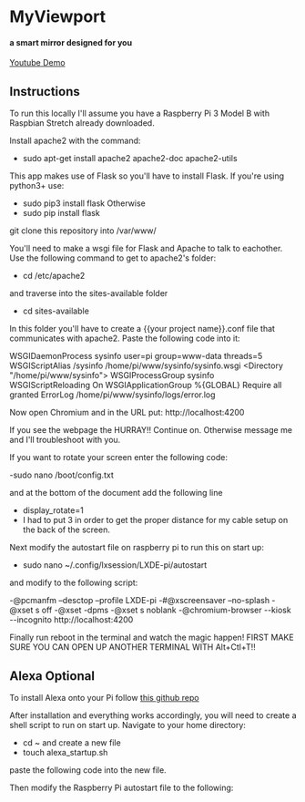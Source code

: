 # MyViewport
#### a smart mirror designed for you

[Youtube Demo](https://www.youtube.com/watch?v=-42N0AdAzV8)

## Instructions

To run this locally I'll assume you have a Raspberry Pi 3 Model B with Raspbian Stretch already downloaded. 

Install apache2 with the command:
- sudo apt-get install apache2 apache2-doc apache2-utils

This app makes use of Flask so you'll have to install Flask. If you're using python3+ use:
- sudo pip3 install flask
Otherwise
- sudo pip install flask

git clone this repository into /var/www/

You'll need to make a wsgi file for Flask and Apache to talk to eachother. Use the following command to get to apache2's folder:
- cd /etc/apache2

and traverse into the sites-available folder
- cd sites-available

In this folder you'll have to create a {{your project name}}.conf file that communicates with apache2.
Paste the following code into it:

 WSGIDaemonProcess sysinfo user=pi group=www-data threads=5
 WSGIScriptAlias /sysinfo /home/pi/www/sysinfo/sysinfo.wsgi
 <Directory "/home/pi/www/sysinfo">
 	WSGIProcessGroup sysinfo
 	WSGIScriptReloading On
 	WSGIApplicationGroup %{GLOBAL}
 	Require all granted
 </Directory>
 ErrorLog /home/pi/www/sysinfo/logs/error.log

Now open Chromium and in the URL put: http://localhost:4200

If you see the webpage the HURRAY!! Continue on. Otherwise message me and I'll troubleshoot with you.

If you want to rotate your screen enter the following code:

-sudo nano /boot/config.txt

and at the bottom of the document add the following line

- display_rotate=1
- I had to put 3 in order to get the proper distance for my cable setup on the back of the screen.

Next modify the autostart file on raspberry pi to run this on start up:

- sudo nano ~/.config/lxsession/LXDE-pi/autostart

and modify to the following script:

-@pcmanfm –desctop –profile LXDE-pi 
-#@xscreensaver –no-splash 
-@xset s off 
-@xset -dpms 
-@xset s noblank 
-@chromium-browser --kiosk --incognito http://localhost:4200

Finally run reboot in the terminal and watch the magic happen!
FIRST MAKE SURE YOU CAN OPEN UP ANOTHER TERMINAL WITH Alt+Ctl+T!!

## Alexa Optional

To install Alexa onto your Pi follow [this github repo](https://github.com/alexa/alexa-avs-sample-app/wiki/Raspberry-Pi)

After installation and everything works accordingly, you will need to create a shell script to run on start up. Navigate to your home directory:
- cd ~
and create a new file
- touch alexa_startup.sh

paste the following code into the new file.


Then modify the Raspberry Pi autostart file to the following:
